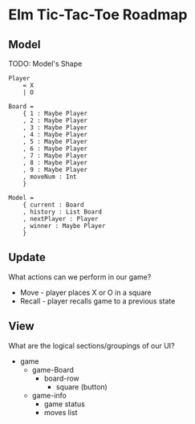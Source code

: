 # Elm Tic-Tac-Toe Roadmap

## Model

TODO: Model's Shape

```
Player
    = X
    | O
```

```
Board =
    { 1 : Maybe Player 
    , 2 : Maybe Player
    , 3 : Maybe Player
    , 4 : Maybe Player
    , 5 : Maybe Player
    , 6 : Maybe Player
    , 7 : Maybe Player
    , 8 : Maybe Player
    , 9 : Maybe Player
    , moveNum : Int
    }
```

```
Model =
    { current : Board
    , history : List Board
    , nextPlayer : Player 
    , winner : Maybe Player
    }
```

## Update
What actions can we perform in our game?

* Move - player places X or O in a square
* Recall - player recalls game to a previous state

## View
What are the logical sections/groupings of our UI?

* game
    * game-Board
        * board-row
            * square (button)
    * game-info
        * game status
        * moves list
